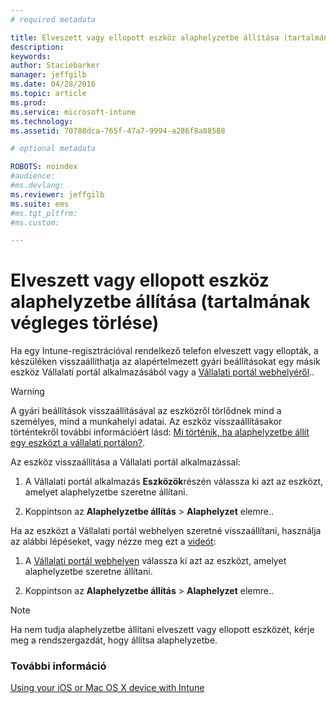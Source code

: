 ```yaml
---
# required metadata

title: Elveszett vagy ellopott eszköz alaphelyzetbe állítása (tartalmának végleges törlése) | Microsoft Intune
description:
keywords:
author: Staciebarker
manager: jeffgilb
ms.date: 04/28/2016
ms.topic: article
ms.prod:
ms.service: microsoft-intune
ms.technology:
ms.assetid: 70788dca-765f-47a7-9994-a286f8a88588

# optional metadata

ROBOTS: noindex
#audience:
#ms.devlang:
ms.reviewer: jeffgilb
ms.suite: ems
#ms.tgt_pltfrm:
#ms.custom:

---
```



# Elveszett vagy ellopott eszköz alaphelyzetbe állítása (tartalmának végleges törlése)

Ha egy Intune-regisztrációval rendelkező telefon elveszett vagy ellopták, a készüléken visszaállíthatja az alapértelmezett gyári beállításokat egy másik eszköz Vállalati portál alkalmazásából vagy a [Vállalati portál webhelyéről](http://portal.manage.microsoft.com)..

> [!WARNING]
> A gyári beállítások visszaállításával az eszközről törlődnek mind a személyes, mind a munkahelyi adatai. Az eszköz visszaállításakor történtekről további információért lásd: [Mi történik, ha alaphelyzetbe állít egy eszközt a vállalati portálon?](what-happens-if-you-reset-your-device-using-the-company-portal-ios.md).

Az eszköz visszaállítása a Vállalati portál alkalmazással:

1.  A Vállalati portál alkalmazás **Eszközök**részén válassza ki azt az eszközt, amelyet alaphelyzetbe szeretne állítani.

2.  Koppintson az **Alaphelyzetbe állítás** &gt; **Alaphelyzet** elemre..

Ha az eszközt a Vállalati portál webhelyen szeretné visszaállítani, használja az alábbi lépéseket, vagy nézze meg ezt a [videót](http://aka.ms/jhdjak):

1.  A [Vállalati portál webhelyen](http://portal.manage.microsoft.com) válassza ki azt az eszközt, amelyet alaphelyzetbe szeretne állítani.

2.  Koppintson az **Alaphelyzetbe állítás** &gt; **Alaphelyzet** elemre..
> [!NOTE]
> Ha nem tudja alaphelyzetbe állítani elveszett vagy ellopott eszközét, kérje meg a rendszergazdát, hogy állítsa alaphelyzetbe.

### További információ
[Using your iOS or Mac OS X device with Intune](using-your-ios-or-mac-os-x-device-with-intune.md)

<!--HONumber=May16_HO1-->


